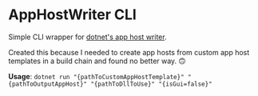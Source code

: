 ﻿# AppHostWriter CLI
Simple CLI wrapper for [dotnet's app host writer](https://github.com/dotnet/runtime/tree/main/src/installer/managed/Microsoft.NET.HostModel/AppHost).

Created this because I needed to create app hosts from custom app host templates in a build chain and found no better way. 🙃

**Usage**: `dotnet run "{pathToCustomAppHostTemplate}" "{pathToOutputAppHost}" "{pathToDllToUse}" "{isGui=false}"`